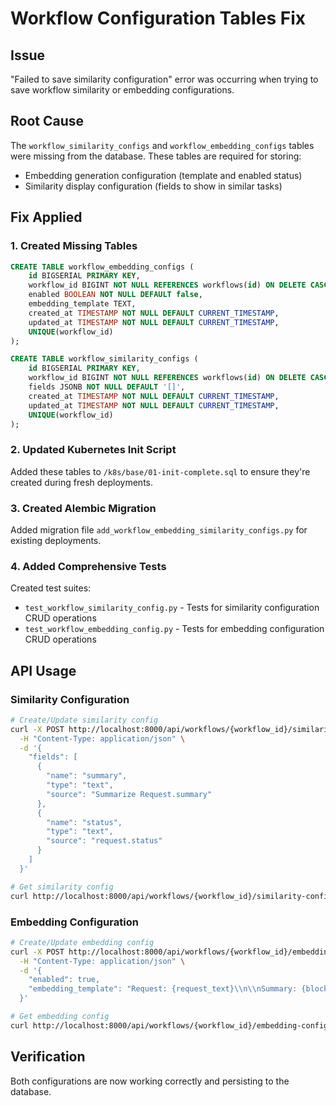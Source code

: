# Workflow Configuration Tables Fix

## Issue
"Failed to save similarity configuration" error was occurring when trying to save workflow similarity or embedding configurations.

## Root Cause
The `workflow_similarity_configs` and `workflow_embedding_configs` tables were missing from the database. These tables are required for storing:
- Embedding generation configuration (template and enabled status)
- Similarity display configuration (fields to show in similar tasks)

## Fix Applied

### 1. Created Missing Tables
```sql
CREATE TABLE workflow_embedding_configs (
    id BIGSERIAL PRIMARY KEY,
    workflow_id BIGINT NOT NULL REFERENCES workflows(id) ON DELETE CASCADE,
    enabled BOOLEAN NOT NULL DEFAULT false,
    embedding_template TEXT,
    created_at TIMESTAMP NOT NULL DEFAULT CURRENT_TIMESTAMP,
    updated_at TIMESTAMP NOT NULL DEFAULT CURRENT_TIMESTAMP,
    UNIQUE(workflow_id)
);

CREATE TABLE workflow_similarity_configs (
    id BIGSERIAL PRIMARY KEY,
    workflow_id BIGINT NOT NULL REFERENCES workflows(id) ON DELETE CASCADE,
    fields JSONB NOT NULL DEFAULT '[]',
    created_at TIMESTAMP NOT NULL DEFAULT CURRENT_TIMESTAMP,
    updated_at TIMESTAMP NOT NULL DEFAULT CURRENT_TIMESTAMP,
    UNIQUE(workflow_id)
);
```

### 2. Updated Kubernetes Init Script
Added these tables to `/k8s/base/01-init-complete.sql` to ensure they're created during fresh deployments.

### 3. Created Alembic Migration
Added migration file `add_workflow_embedding_similarity_configs.py` for existing deployments.

### 4. Added Comprehensive Tests
Created test suites:
- `test_workflow_similarity_config.py` - Tests for similarity configuration CRUD operations
- `test_workflow_embedding_config.py` - Tests for embedding configuration CRUD operations

## API Usage

### Similarity Configuration
```bash
# Create/Update similarity config
curl -X POST http://localhost:8000/api/workflows/{workflow_id}/similarity-config \
  -H "Content-Type: application/json" \
  -d '{
    "fields": [
      {
        "name": "summary",
        "type": "text",
        "source": "Summarize Request.summary"
      },
      {
        "name": "status",
        "type": "text", 
        "source": "request.status"
      }
    ]
  }'

# Get similarity config
curl http://localhost:8000/api/workflows/{workflow_id}/similarity-config
```

### Embedding Configuration
```bash
# Create/Update embedding config
curl -X POST http://localhost:8000/api/workflows/{workflow_id}/embedding-config \
  -H "Content-Type: application/json" \
  -d '{
    "enabled": true,
    "embedding_template": "Request: {request_text}\\n\\nSummary: {block_summarize_request}"
  }'

# Get embedding config
curl http://localhost:8000/api/workflows/{workflow_id}/embedding-config
```

## Verification
Both configurations are now working correctly and persisting to the database.
